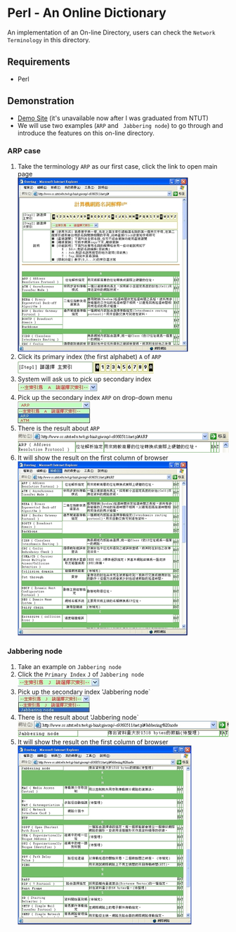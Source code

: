 # Perl - An Online Dictionary

<!--
```
$author:   Ching-Wen (Ed) Lai
$date:     May. 2001
$revised:  Mar. 2018
$keywords: perl, online, dictionary
```
-->

An implementation of an On-line Directory, users can check the `Network Terminology` in this directory.

<!--

## Content

* [Requirements](#requirements)
* [Demonstration](#demonstration)
  * [ARP case](#arp-case)
  * [Jabbering node](jabbering-node)
-->

## Requirements

- Perl

## Demonstration

- [Demo Site](http://www.cc.ntut.edu.tw/cgi-bin/cgiwrap/~s9360511/os.pl) (it's unavailable now after I was graduated from NTUT)
- We will use two examples (`ARP` and ` Jabbering node`) to go through and introduce the features on this on-line directory.

### ARP case

1. Take the terminology `ARP` as our first case, click the link to open main page  
   ![Flowers](netIndex_mini.jpg)  
2. Click its primary index (the first alphabet) `A` of `ARP`  
   ![result](netAexample-0.jpg)  
3. System will ask us to pick up secondary index  
   ![result](netAexample-1.jpg)  
4. Pick up the secondary index `ARP` on drop-down menu  
   ![result](netAexample-2.jpg)   
5. There is the result about `ARP`   
   ![result](netAexample-3.jpg)  
6. It will show the result on the first column of browser  
   ![result](netAexample_mini.jpg)  

### Jabbering node

1. Take an example on `Jabbering node`  
2. Click the `Primary Index`  `J` of `Jabbering node`  
   ![result](netJexample3.jpg)  
3. Pick up the secondary index 'Jabbering node`  
   ![result](netJexample4.jpg)  
4. There is the result about 'Jabbering node`  
   ![result](netJexample2.jpg)   
3. It will show the result on the first column of browser  
   ![result](netJexample1_mini.jpg)  